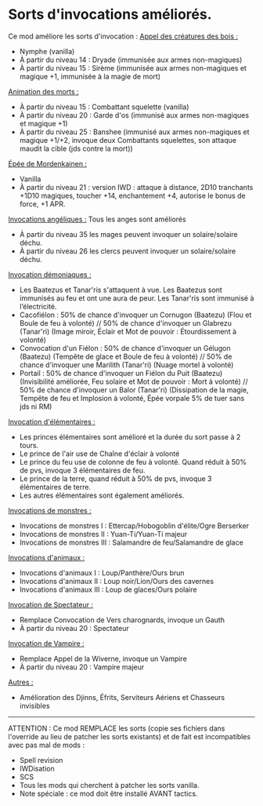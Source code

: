 # Sorts d'invocations améliorés. 

Ce mod améliore les sorts d'invocation :
<ins>Appel des créatures des bois :</ins>
- Nymphe (vanilla)
- À partir du niveau 14 : Dryade (immunisée aux armes non-magiques)
- À partir du niveau 15 : Sirème (immunisée aux armes non-magiques et magique +1, immunisée à la magie de mort)

<ins>Animation des morts :</ins>
- À partir du niveau 15 : Combattant squelette (vanilla)
- À partir du niveau 20 : Garde d'os (immunisé aux armes non-magiques et magique +1)
- À partir du niveau 25 : Banshee (immunisé aux armes non-magiques et magique +1/+2, invoque deux Combattants squelettes, son attaque maudit la cible (jds contre la mort))

<ins>Épée de Mordenkainen :</ins>
- Vanilla
- À partir du niveau 21 : version IWD : attaque à distance, 2D10 tranchants +1D10 magiques, toucher +14, enchantement +4, autorise le bonus de force, +1 APR. 

<ins>Invocations angéliques :</ins>
Tous les anges sont améliorés
- À partir du niveau 35 les mages peuvent invoquer un solaire/solaire déchu.
- À partir du niveau 26 les clercs peuvent invoquer un solaire/solaire déchu.

<ins>Invocation démoniaques :</ins>
- Les Baatezus et Tanar'ris s'attaquent à vue. Les Baatezus sont immunisés au feu et ont une aura de peur. Les Tanar'ris sont immunisé à l’électricité.
- Cacofiélon : 50% de chance d'invoquer un Cornugon (Baatezu) (Flou et Boule de feu à volonté) // 50% de chance d'invoquer un Glabrezu (Tanar'ri) (Image miroir, Éclair et Mot de pouvoir : Étourdissement à volonté)
- Convocation d'un Fiélon : 50% de chance d'invoquer un Gélugon (Baatezu) (Tempête de glace et Boule de feu à volonté) // 50% de chance d'invoquer une Marilith (Tanar'ri) (Nuage mortel à volonté)
- Portail : 50% de chance d'invoquer un Fiélon du Puit (Baatezu) (Invisibilité améliorée, Feu solaire et Mot de pouvoir : Mort à volonté) // 50% de chance d'invoquer un Balor (Tanar'ri) (Dissipation de la magie, Tempête de feu et Implosion à volonté, Épée vorpale 5% de tuer sans jds ni RM)

<ins>Invocation d'élémentaires :</ins>
- Les princes élémentaires sont amélioré et la durée du sort passe à 2 tours.
- Le prince de l'air use de Chaîne d'éclair à volonté
- Le prince du feu use de colonne de feu à volonté. Quand réduit à 50% de pvs, invoque 3 élémentaires de feu.
- Le prince de la terre, quand réduit à 50% de pvs, invoque 3 élémentaires de terre.
- Les autres élémentaires sont également améliorés.

<ins>Invocations de monstres :</ins>
- Invocations de monstres I : Ettercap/Hobogoblin d'élite/Ogre Berserker
- Invocations de monstres II : Yuan-Ti/Yuan-Ti majeur
- Invocations de monstres III : Salamandre de feu/Salamandre de glace

<ins>Invocations d'animaux :</ins>
- Invocations d'animaux I : Loup/Panthère/Ours brun
- Invocations d'animaux II : Loup noir/Lion/Ours des cavernes
- Invocations d'animaux III : Loup de glaces/Ours polaire

<ins>Invocation de Spectateur :</ins>
- Remplace Convocation de Vers charognards, invoque un Gauth
- À partir du niveau 20 : Spectateur

<ins>Invocation de Vampire :</ins>
- Remplace Appel de la Wiverne, invoque un Vampire
- À partir du niveau 20 : Vampire majeur

<ins>Autres :</ins>
- Amélioration des Djinns, Éfrits, Serviteurs Aériens et Chasseurs invisibles

------------------------------------------------------

ATTENTION : Ce mod REMPLACE les sorts (copie ses fichiers dans l'override au lieu de patcher les sorts existants) et de fait est incompatibles avec pas mal de mods :
- Spell revision
- IWDisation
- SCS
- Tous les mods qui cherchent à patcher les sorts vanilla.
- Note spéciale : ce mod doit être installé AVANT tactics.
